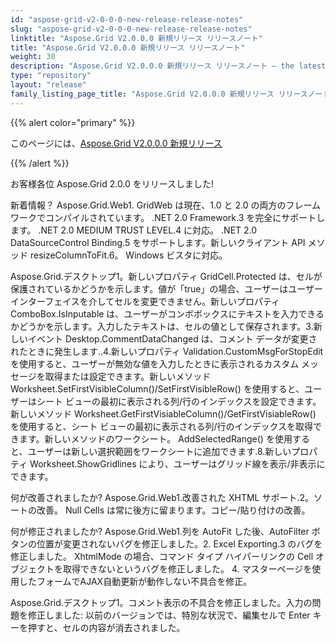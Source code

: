 ```yaml
---
id: "aspose-grid-v2-0-0-0-new-release-release-notes"
slug: "aspose-grid-v2-0-0-0-new-release-release-notes"
linktitle: "Aspose.Grid V2.0.0.0 新規リリース リリースノート"
title: "Aspose.Grid V2.0.0.0 新規リリース リリースノート"
weight: 30
description: "Aspose.Grid V2.0.0.0 新規リリース リリースノート – the latest updates and fixes."
type: "repository"
layout: "release"
family_listing_page_title: "Aspose.Grid V2.0.0.0 新規リリース リリースノート"
---
```

{{% alert color="primary" %}} 

このページには、[Aspose.Grid V2.0.0.0 新規リリース](https://releases.aspose.com/cells/net/new-releases/aspose.grid-v2.0.0.0-new-release/)

{{% /alert %}} 

お客様各位 Aspose.Grid 2.0.0 をリリースしました!

新着情報？
 Aspose.Grid.Web1. GridWeb は現在、1.0 と 2.0 の両方のフレームワークでコンパイルされています。 .NET 2.0 Framework.3 を完全にサポートします。 .NET 2.0 MEDIUM TRUST LEVEL.4 に対応。 .NET 2.0 DataSourceControl Binding.5 をサポートします。新しいクライアント API メソッド resizeColumnToFit.6。 Windows ビスタに対応。

Aspose.Grid.デスクトップ1。新しいプロパティ GridCell.Protected は、セルが保護されているかどうかを示します。値が「true」の場合、ユーザーはユーザー インターフェイスを介してセルを変更できません。新しいプロパティ ComboBox.IsInputable は、ユーザーがコンボボックスにテキストを入力できるかどうかを示します。入力したテキストは、セルの値として保存されます。3.新しいイベント Desktop.CommentDataChanged は、コメント データが変更されたときに発生します..4.新しいプロパティ Validation.CustomMsgForStopEdit を使用すると、ユーザーが無効な値を入力したときに表示されるカスタム メッセージを取得または設定できます。新しいメソッド Worksheet.SetFirstVisibleColumn()/SetFirstVisibleRow() を使用すると、ユーザーはシート ビューの最初に表示される列/行のインデックスを設定できます。新しいメソッド Worksheet.GetFirstVisiableColumn()/GetFirstVisiableRow() を使用すると、シート ビューの最初に表示される列/行のインデックスを取得できます。新しいメソッドのワークシート。 AddSelectedRange() を使用すると、ユーザーは新しい選択範囲をワークシートに追加できます.8.新しいプロパティ Worksheet.ShowGridlines により、ユーザーはグリッド線を表示/非表示にできます。

何が改善されましたか?
Aspose.Grid.Web1.改善された XHTML サポート.2。ソートの改善。 Null Cells は常に後方に留まります。コピー/貼り付けの改善。

何が修正されましたか?
 Aspose.Grid.Web1.列を AutoFit した後、AutoFilter ボタンの位置が変更されないバグを修正しました。2. Excel Exporting.3 のバグを修正しました。 XhtmlMode の場合、コマンド タイプ ハイパーリンクの Cell オブジェクトを取得できないというバグを修正しました。 4. マスターページを使用したフォームでAJAX自動更新が動作しない不具合を修正。

Aspose.Grid.デスクトップ1。コメント表示の不具合を修正しました。入力の問題を修正しました: 以前のバージョンでは、特別な状況で、編集セルで Enter キーを押すと、セルの内容が消去されました。
